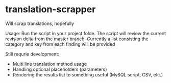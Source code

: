 # translation-scrapper
Will scrap translations, hopefully

Usage:
Run the script in your project folde.
The script will review the current revision delta from the master branch.
Currently a list consisting the category and key from each finding will be provided

Still requrie development:
- Multi line translation method usage
- Handling optional placeholders (parameters)
- Rendering the results list to something useful (MySQL script, CSV, etc.)
